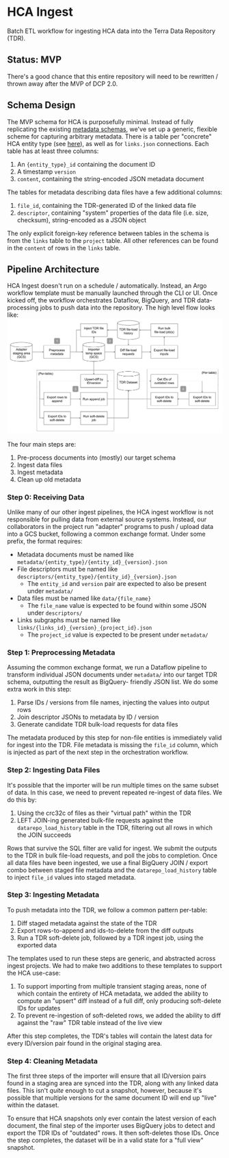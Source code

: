 # HCA Ingest
Batch ETL workflow for ingesting HCA data into the Terra Data Repository (TDR).

## Status: MVP
There's a good chance that this entire repository will need to be rewritten / thrown
away after the MVP of DCP 2.0.

## Schema Design
The MVP schema for HCA is purposefully minimal. Instead of fully replicating the
existing [metadata schemas](https://github.com/humancellatlas/metadata-schema), we've
set up a generic, flexible scheme for capturing arbitrary metadata. There is a table
per "concrete" HCA entity type (see [here](https://github.com/HumanCellAtlas/metadata-schema/tree/master/json_schema/type)),
as well as for `links.json` connections. Each table has at least three columns:
1. An `{entity_type}_id` containing the document ID
2. A timestamp `version`
3. `content`, containing the string-encoded JSON metadata document

The tables for metadata describing data files have a few additional columns:
1. `file_id`, containing the TDR-generated ID of the linked data file
2. `descriptor`, containing "system" properties of the data file (i.e. size, checksum),
   string-encoded as a JSON object

The only explicit foreign-key reference between tables in the schema is from the `links`
table to the `project` table. All other references can be found in the `content` of rows
in the `links` table.

## Pipeline Architecture
HCA Ingest doesn't run on a schedule / automatically. Instead, an Argo workflow template
must be manually launched through the CLI or UI. Once kicked off, the workflow orchestrates
Dataflow, BigQuery, and TDR data-processing jobs to push data into the repository. The high
level flow looks like:
![Architecture diagram](./importer-flow.png)

The four main steps are:
1. Pre-process documents into (mostly) our target schema
2. Ingest data files
3. Ingest metadata
4. Clean up old metadata

### Step 0: Receiving Data
Unlike many of our other ingest pipelines, the HCA ingest workflow is not responsible
for pulling data from external source systems. Instead, our collaborators in the project
run "adapter" programs to push / upload data into a GCS bucket, following a common exchange
format. Under some prefix, the format requires:
* Metadata documents must be named like `metadata/{entity_type}/{entity_id}_{version}.json`
* File descriptors must be named like `descriptors/{entity_type}/{entity_id}_{version}.json`
  * The `entity_id` and `version` pair are expected to also be present under `metadata/`
* Data files must be named like `data/{file_name}`
  * The `file_name` value is expected to be found within some JSON under `descriptors/`
* Links subgraphs must be named like `links/{links_id}_{version}_{project_id}.json`
  * The `project_id` value is expected to be present under `metadata/`

### Step 1: Preprocessing Metadata
Assuming the common exchange format, we run a Dataflow pipeline to transform individual JSON
documents under `metadata/` into our target TDR schema, outputting the result as BigQuery-
friendly JSON list. We do some extra work in this step:
1. Parse IDs / versions from file names, injecting the values into output rows
2. Join descriptor JSONs to metadata by ID / version
3. Generate candidate TDR bulk-load requests for data files

The metadata produced by this step for non-file entities is immediately valid for ingest
into the TDR. File metadata is missing the `file_id` column, which is injected as part of the
next step in the orchestration workflow.

### Step 2: Ingesting Data Files
It's possible that the importer will be run multiple times on the same subset of data. In this
case, we need to prevent repeated re-ingest of data files. We do this by:
1. Using the crc32c of files as their "virtual path" within the TDR
2. LEFT JOIN-ing generated bulk-file requests against the `datarepo_load_history` table in the TDR,
   filtering out all rows in which the JOIN succeeds

Rows that survive the SQL filter are valid for ingest. We submit the outputs to the TDR in bulk
file-load requests, and poll the jobs to completion. Once all data files have been ingested, we use
a final BigQuery JOIN / export combo between staged file metadata and the `datarepo_load_history`
table to inject `file_id` values into staged metadata.

### Step 3: Ingesting Metadata
To push metadata into the TDR, we follow a common pattern per-table:
1. Diff staged metadata against the state of the TDR
2. Export rows-to-append and ids-to-delete from the diff outputs
3. Run a TDR soft-delete job, followed by a TDR ingest job, using the exported data

The templates used to run these steps are generic, and abstracted across ingest projects.
We had to make two additions to these templates to support the HCA use-case:
1. To support importing from multiple transient staging areas, none of which contain the entirety
   of HCA metadata, we added the ability to compute an "upsert" diff instead of a full diff, only
   producing soft-delete IDs for updates
2. To prevent re-ingestion of soft-deleted rows, we added the ability to diff against the "raw"
   TDR table instead of the live view

After this step completes, the TDR's tables will contain the latest data for every ID/version pair
found in the original staging area.

### Step 4: Cleaning Metadata
The first three steps of the importer will ensure that all ID/version pairs found in a staging area
are synced into the TDR, along with any linked data files. This isn't _quite_ enough to cut a snapshot,
however, because it's possible that multiple versions for the same document ID will end up "live"
within the dataset.

To ensure that HCA snapshots only ever contain the latest version of each document, the final step
of the importer uses BigQuery jobs to detect and export the TDR IDs of "outdated" rows. It then
soft-deletes those IDs. Once the step completes, the dataset will be in a valid state for a "full view"
snapshot.
